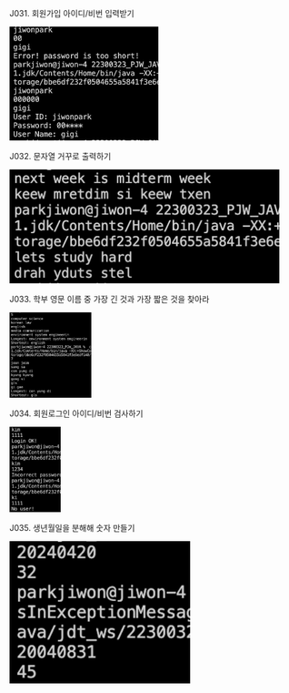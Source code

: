 J031. 회원가입 아이디/비번 입력받기<br>

<img src= 'https://github.com/jiwonpark831/22300323_PJW_JAVA/blob/main/src/week7/screenshots/J031.png' height = 200>


J032. 문자열 거꾸로 출력하기<br>

<img src= 'https://github.com/jiwonpark831/22300323_PJW_JAVA/blob/main/src/week7/screenshots/J032.png' height = 200>


J033. 학부 영문 이름 중 가장 긴 것과 가장 짧은 것을 찾아라<br>

<img src= 'https://github.com/jiwonpark831/22300323_PJW_JAVA/blob/main/src/week7/screenshots/J033.png' height = 150>


J034. 회원로그인 아이디/비번 검사하기<br>

<img src= 'https://github.com/jiwonpark831/22300323_PJW_JAVA/blob/main/src/week7/screenshots/J034.png' height = 150>


J035. 생년월일을 분해해 숫자 만들기<br>

<img src= 'https://github.com/jiwonpark831/22300323_PJW_JAVA/blob/main/src/week7/screenshots/J035.png' height = 250>
